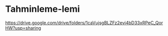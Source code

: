 # Tahminleme-lemi
https://drive.google.com/drive/folders/1caVujsgBLZFz2evi4bD33xRPeC_QorHW?usp=sharing

